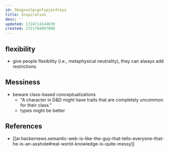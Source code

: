 ```yaml
---
id: 56ugxxolpcgnfypjei4leya
title: Inspiration
desc: ''
updated: 1724714144639
created: 1721768087000
---
```


## flexibility

- give people flexibility (i.e., metaphysical neutrality), they can always add restrictions

## Messiness

- beware class-based conceptualizations
  - "A character in D&D might have traits that are completely uncommon for their class."
  - types might be better


## References

- [[ar.hackernews.semantic-web-is-like-the-guy-that-tells-everyone-that-he-is-an-asshole#real-world-knowledge-is-quite-messy]]